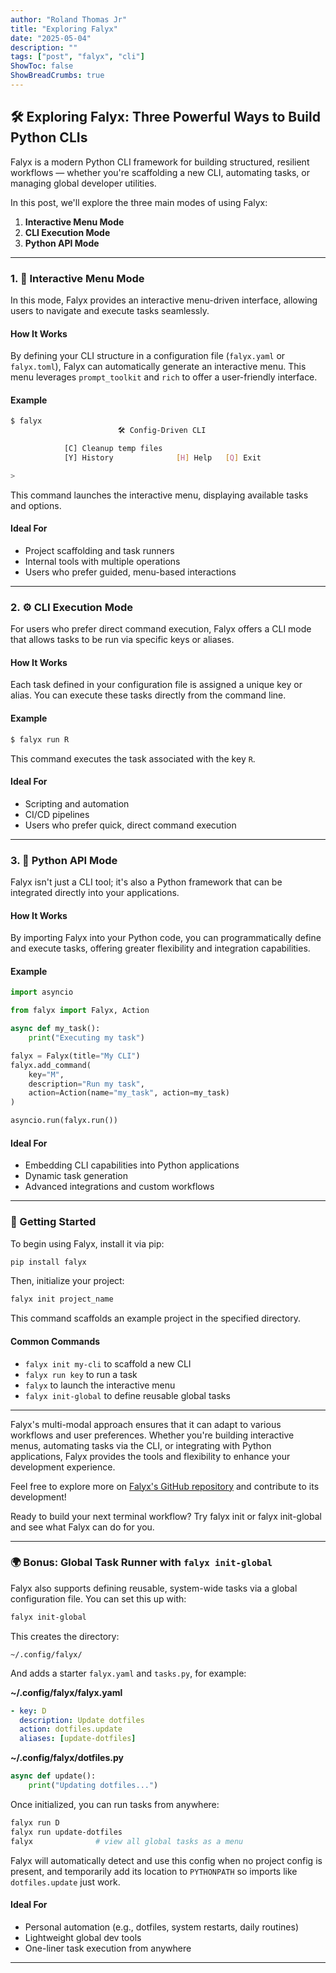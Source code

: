 ```yaml
---
author: "Roland Thomas Jr"
title: "Exploring Falyx"
date: "2025-05-04"
description: ""
tags: ["post", "falyx", "cli"]
ShowToc: false
ShowBreadCrumbs: true
---
```


## 🛠️ Exploring Falyx: Three Powerful Ways to Build Python CLIs

Falyx is a modern Python CLI framework for building structured, resilient workflows — whether you're scaffolding a new CLI, automating tasks, or managing global developer utilities.

In this post, we'll explore the three main modes of using Falyx:

1. **Interactive Menu Mode**
2. **CLI Execution Mode**
3. **Python API Mode**

---

### 1. 🧭 Interactive Menu Mode

In this mode, Falyx provides an interactive menu-driven interface, allowing users to navigate and execute tasks seamlessly.

#### How It Works

By defining your CLI structure in a configuration file (`falyx.yaml` or `falyx.toml`), Falyx can automatically generate an interactive menu. This menu leverages `prompt_toolkit` and `rich` to offer a user-friendly interface.

#### Example

```bash
$ falyx
                        🛠️ Config-Driven CLI

            [C] Cleanup temp files
            [Y] History              [H] Help   [Q] Exit

>
```


This command launches the interactive menu, displaying available tasks and options.

#### Ideal For

- Project scaffolding and task runners
- Internal tools with multiple operations
- Users who prefer guided, menu-based interactions

---

### 2. ⚙️ CLI Execution Mode

For users who prefer direct command execution, Falyx offers a CLI mode that allows tasks to be run via specific keys or aliases.

#### How It Works

Each task defined in your configuration file is assigned a unique key or alias. You can execute these tasks directly from the command line.

#### Example

```bash
$ falyx run R
```


This command executes the task associated with the key `R`.

#### Ideal For

- Scripting and automation
- CI/CD pipelines
- Users who prefer quick, direct command execution

---

### 3. 🐍 Python API Mode

Falyx isn't just a CLI tool; it's also a Python framework that can be integrated directly into your applications.

#### How It Works

By importing Falyx into your Python code, you can programmatically define and execute tasks, offering greater flexibility and integration capabilities.

#### Example

```python
import asyncio

from falyx import Falyx, Action

async def my_task():
    print("Executing my task")

falyx = Falyx(title="My CLI")
falyx.add_command(
    key="M",
    description="Run my task",
    action=Action(name="my_task", action=my_task)
)

asyncio.run(falyx.run())
```

#### Ideal For

- Embedding CLI capabilities into Python applications
- Dynamic task generation
- Advanced integrations and custom workflows

---

### 🚀 Getting Started

To begin using Falyx, install it via pip:

```bash
pip install falyx
```


Then, initialize your project:

```bash
falyx init project_name
```

This command scaffolds an example project in the specified directory.

#### Common Commands
- `falyx init my-cli` to scaffold a new CLI
- `falyx run key` to run a task
- `falyx` to launch the interactive menu
- `falyx init-global` to define reusable global tasks

---

Falyx's multi-modal approach ensures that it can adapt to various workflows and user preferences. Whether you're building interactive menus, automating tasks via the CLI, or integrating with Python applications, Falyx provides the tools and flexibility to enhance your development experience.

Feel free to explore more on [Falyx's GitHub repository](https://github.com/rolandtjr/falyx) and contribute to its development!

Ready to build your next terminal workflow? Try falyx init or falyx init-global and see what Falyx can do for you.

---

### 🌍 Bonus: Global Task Runner with `falyx init-global`

Falyx also supports defining reusable, system-wide tasks via a global configuration file. You can set this up with:

```bash
falyx init-global
```

This creates the directory:

```
~/.config/falyx/
```

And adds a starter `falyx.yaml` and `tasks.py`, for example:

**\~/.config/falyx/falyx.yaml**

```yaml
- key: D
  description: Update dotfiles
  action: dotfiles.update
  aliases: [update-dotfiles]
```

**\~/.config/falyx/dotfiles.py**

```python
async def update():
    print("Updating dotfiles...")
```

Once initialized, you can run tasks from anywhere:

```bash
falyx run D
falyx run update-dotfiles
falyx              # view all global tasks as a menu
```

Falyx will automatically detect and use this config when no project config is present, and temporarily add its location to `PYTHONPATH` so imports like `dotfiles.update` just work.

#### Ideal For

* Personal automation (e.g., dotfiles, system restarts, daily routines)
* Lightweight global dev tools
* One-liner task execution from anywhere

---

